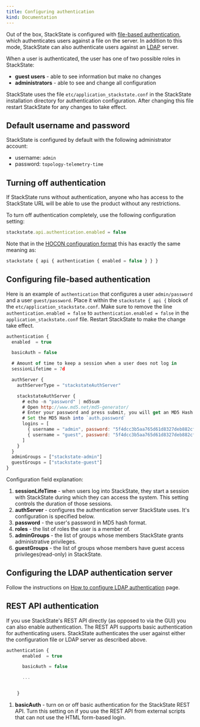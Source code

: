 ```yaml
---
title: Configuring authentication
kind: Documentation
---
```


Out of the box, StackState is configured with [file-based authentication](#configuring-file-based-authentication), which authenticates users against a file on the server. In addition to this mode, StackState can also authenticate users against an [LDAP](#configuring-the-ldap-authentication-server) server.

When a user is authenticated, the user has one of two possible roles in StackState:

* **guest users** - able to see information but make no changes
* **administrators** - able to see and change all configuration

StackState uses the file `etc/application_stackstate.conf` in the StackState installation directory for authentication configuration. After changing this file restart StackState for any changes to take effect.



## Default username and password

StackState is configured by default with the following administrator account:

* username: `admin`
* password: `topology-telemetry-time`

## Turning off authentication

If StackState runs without authentication, anyone who has access to the StackState URL will be able to use the product without any restrictions.

To turn off authentication completely, use the following configuration setting:

```javascript
stackstate.api.authentication.enabled = false
```

Note that in the [HOCON configuration format](https://github.com/lightbend/config/blob/master/HOCON.md) this has exactly the same meaning as:

```javascript
stackstate { api { authentication { enabled = false } } }
```

## Configuring file-based authentication

Here is an example of `authentication` that configures a user `admin/password` and a user `guest/password`. Place it within the `stackstate { api {` block of the `etc/application_stackstate.conf`. Make sure to remove the line `authentication.enabled = false` to `authentication.enabled = false` in the `application_stackstate.conf` file. Restart StackState to make the change take effect.

```javascript
authentication {
  enabled  = true

  basicAuth = false

  # Amount of time to keep a session when a user does not log in
  sessionLifetime = 7d

  authServer {
    authServerType = "stackstateAuthServer"

    stackstateAuthServer {
      # echo -n "password" | md5sum
      # Open http://www.md5.net/md5-generator/
      # Enter your password and press submit, you will get an MD5 Hash
      # Set the MD5 Hash into `auth.password`
      logins = [
        { username = "admin", password: "5f4dcc3b5aa765d61d8327deb882cf99", roles = ["stackstate-admin"] }
        { username = "guest", password: "5f4dcc3b5aa765d61d8327deb882cf99", roles = ["stackstate-guest"] }
      ]
    }
  }
  adminGroups = ["stackstate-admin"]
  guestGroups = ["stackstate-guest"]
}
```

Configuration field explanation:

1.  **sessionLifeTime** - when users log into StackState, they start a session with StackState during which they can access the system. This setting controls the duration of those sessions.
2.  **authServer** - configures the authentication server StackState uses. It's configuration is specified below.
3.  **password** - the user's password in MD5 hash format.
4.  **roles** - the list of roles the user is a member of.
5.  **adminGroups** - the list of groups whose members StackState grants administrative privileges.
6.  **guestGroups** - the list of groups whose members have guest access privileges(read-only) in StackState.

## Configuring the LDAP authentication server

Follow the instructions on [How to configure LDAP authentication](/rbac/how_to_configure_ldap_authentication) page.

## REST API authentication

If you use StackState's REST API directly (as opposed to via the GUI) you can also enable authentication. The REST API supports basic authentication for authenticating users. StackState authenticates the user against either the configuration file or LDAP server as described above.

```javascript
authentication {
      enabled  = true

      basicAuth = false

      ...


    }
```

1.  **basicAuth** - turn on or off basic authentication for the StackState REST API. Turn this setting on if you use the REST API from external scripts that can not use the HTML form-based login.
